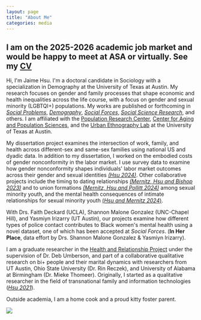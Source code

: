 ```yaml
---
layout: page
title: "About Me"
categories: media
---
```


I am on the 2025-2026 academic job market and would be happy to meet at ASA or virtually. See my [CV](https://jaimehsu.github.io/CV_Jaime.pdf)
---

Hi, I'm Jaime Hsu. I'm a doctoral candidate in Sociology with a specialization in Demography at the University of Texas at Austin. My research focuses on gender and family processes that shape economic and health inequalities across the life course, with a focus on gender and sexual minority (LGBTQI+) populations. My works are published or forthcoming in [*Social Problems*](https://doi.org/10.1093/socpro/spae050), [*Demography*](https://doi.org/10.1215/00703370-11380562), [*Social Forces*](https://doi.org/10.1093/sf/soaf070), [*Social Science Research*](https://doi.org/10.1016/j.ssresearch.2024.103049), and others. I am affiliated with the [Population Research Center](https://liberalarts.utexas.edu/prc/gradstudents/fh5495), [Center for Aging and Population Sciences](https://liberalarts.utexas.edu/caps/people/), and the [Urban Ethnography Lab](https://sites.utexas.edu/ethnolab/people/fellows/) at the University of Texas at Austin. 

My dissertation project examines the intersection of work, family, and health across different-sex and same-sex families using national US  and dyadic data. In addition to my dissertation, I worked on the embodied costs of gender nonconformity in the labor market. I use survey data to examine how gender nonconformity shapes individuals' labor market outcomes across their gender and sexual identities [*(Hsu 2024)*](https://doi.org/10.1093/socpro/spae050). Other collaborative projects include the timing to dating relationships [*(Mernitz, Hsu and Bishop 2023)*](https://journals.sagepub.com/doi/10.1177/02654075231185763) and to union formations [*(Mernitz, Hsu and Pollitt 2024)*](https://doi.org/10.1215/00703370-11380562) among sexual minority youth, and the mental health consequences of intimate relationships for sexual minority youth [(*Hsu and Mernitz 2024*)](https://doi.org/10.1016/j.ssresearch.2024.103049). 

With Drs. Faith Deckard (UCLA), Shannon Malone Gonzalez (UNC-Chapel Hill), and Yasmiyn Irizarry (UT Austin), our projects examine how different types of police contact contributes to Black women's mental health using a novel dataset, one of which has been accepted at *Social Forces*. (**In Her Place**, data effort by Drs. Shannon Malone Gonzalez & Yasmiyn Irizarry).

I am  a graduate researcher in the [Health and Relationship Project](https://liberalarts.utexas.edu/health-relationships-lab/) under the supervision of Dr. Deb Umberson, and part of a collaborative qualitative research on bi+ people and their marital dynamics with researchers from UT Austin, Ohio State University (Dr. Rin Reczek), and University of Alabama at Birmingham (Dr. Mieke Thomeer). Originally, I started as a qualitative researcher in the field of transnational family and information technologies ([*Hsu 2021*](https://www.tandfonline.com/doi/abs/10.1080/1369118X.2019.1657161?journalCode=rics20)). 

Outside academia, I am a home cook and a proud kitty foster parent.

![](https://jaimehsu.github.io/photo.jpg) 
